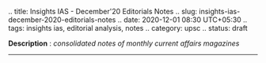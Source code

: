 .. title: Insights IAS - December'20 Editorials Notes
.. slug: insights-ias-december-2020-editorials-notes
.. date: 2020-12-01 08:30 UTC+05:30
.. tags: insights ias, editorial analysis, notes
.. category: upsc
.. status: draft

**Description** : *consolidated notes of monthly current affairs magazines*

***
<!-- TEASER_END -->